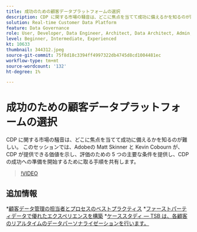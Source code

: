 ```yaml
---
title: 成功のための顧客データプラットフォームの選択
description: CDP に関する市場の騒音は、どこに焦点を当てて成功に備えるかを知るのが難しい。
solution: Real-time Customer Data Platform
feature: Data Governance
role: User, Developer, Data Engineer, Architect, Data Architect, Admin, Leader
level: Beginner, Intermediate, Experienced
kt: 10633
thumbnail: 344312.jpeg
source-git-commit: 75f8d18c3394ff4997322db4745d8cd1004481ec
workflow-type: tm+mt
source-wordcount: '132'
ht-degree: 1%

---
```


# 成功のための顧客データプラットフォームの選択

CDP に関する市場の騒音は、どこに焦点を当てて成功に備えるかを知るのが難しい。 このセッションでは、Adobeの Matt Skinner と Kevin Cobourn が、CDP が提供できる価値を示し、評価のための 5 つの主要な条件を提供し、CDP の成功への準備を開始するために取る手順を共有します。

>[!VIDEO](https://video.tv.adobe.com/v/344312/?quality=12&learn=on)

## 追加情報

*[顧客データ管理の担当者とプロセスのベストプラクティス](people-and-process.md)
*[ファーストパーティデータで優れたエクスペリエンスを構築](https://experienceleague.adobe.com/docs/events/customer-data-management-voices-recordings/industry/build-superb-experiences-with-your-first-party-data.html)
*[ケーススタディ — TSB は、各顧客のリアルタイムのデータパーソナライゼーションを行います。](https://business.adobe.com/customer-success-stories/tsb-case-study.html)
